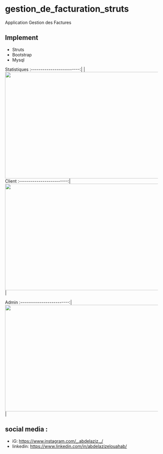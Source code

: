 # gestion_de_facturation_struts

Application Gestion des Factures

## Implement
- Struts
- Bootstrap
- Mysql

Statistiques
:-------------------------:|
<img align="left" height="350" width="845" src="https://github.com/MrAbdelaziz/gestion_de_facturation_struts/blob/master/ScreenShots/Statistiques.png"> |

Client
:-------------------------:|
<img align="center" height="350" width="845"  src="https://github.com/MrAbdelaziz/gestion_de_facturation_struts/blob/master/ScreenShots/client.png"> |

Admin
:-------------------------:|
<img align="center" height="350" width="845"  src="https://github.com/MrAbdelaziz/gestion_de_facturation_struts/blob/master/ScreenShots/Sidebar.png"> |

## social media :
- iG: https://www.instagram.com/_.abdelaziz._/
- linkedin: https://www.linkedin.com/in/abdelazizelouahab/
